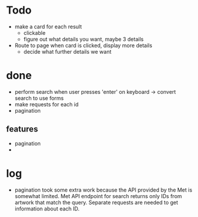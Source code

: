 # Todo
- make a card for each result
  - clickable
  - figure out what details you want, maybe 3 details
- Route to page when card is clicked, display more details
  - decide what further details we want

# done
- perform search when user presses 'enter' on keyboard -> convert search to use forms
- make requests for each id
- pagination


## features
- pagination
- 


# log
- pagination took some extra work because the API provided by the Met is somewhat limited. Met API endpoint for search returns only IDs from artwork that match the query. Separate requests are needed to get information about each ID.